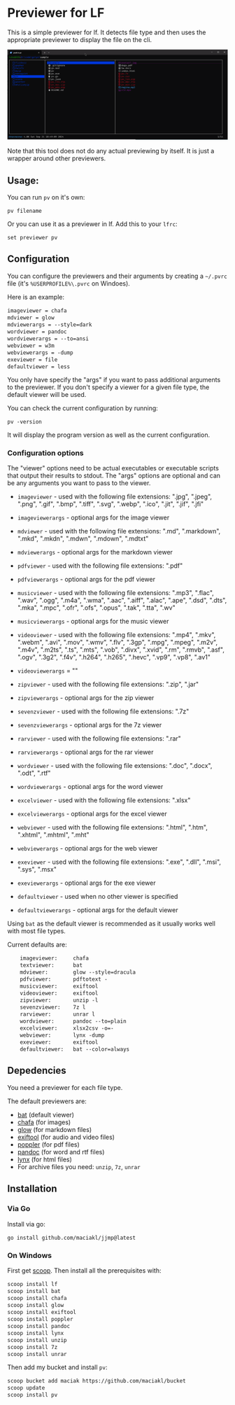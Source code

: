 # Previewer for LF

This is a simple previewer for lf. It detects file type and then uses the appropriate previewer to display the file on the cli.

![pv](https://raw.githubusercontent.com/maciakl/pv/refs/heads/main/screenshot.gif)

Note that this tool does not do any actual previewing by itself. It is just a wrapper around other previewers.

## Usage:

You can run `pv` on it's own:

    pv filename

Or you can use it as a previewer in lf. Add this to your `lfrc`:

    set previewer pv


## Configuration

You can configure the previewers and their arguments by creating a `~/.pvrc` file (it's `%USERPROFILE%\.pvrc` on Windoes). 

Here is an example:
    
    imageviewer = chafa
    mdviewer = glow
    mdviewerargs = --style=dark
    wordviewer = pandoc
    wordviewerargs = --to=ansi
    webviewer = w3m
    webviewerargs = -dump
    exeviewer = file
    defaultviewer = less

You only have specify the "args" if you want to pass additional arguments to the previewer. If you don't specify a viewer for a given file type, the default viewer will be used.

You can check the current configuration by running:

    pv -version

It will display the program version as well as the current configuration.

### Configuration options

The "viewer" options need to be actual executables or executable scripts that output their results to stdout. The "args" options are optional and can be any arguments you want to pass to the viewer.


- `imageviewer` - used with the following file extensions: ".jpg", ".jpeg", ".png", ".gif", ".bmp", ".tiff", ".svg", ".webp", ".ico", ".jit", ".jif", ".jfi"
- `imageviewerargs` -  optional args for the image viewer

- `mdviewer` - used with the following file extensions: ".md", ".markdown", ".mkd", ".mkdn", ".mdwn", ".mdown", ".mdtxt"
- `mdviewerargs` - optional args for the markdown viewer

- `pdfviewer` - used with the following file extensions: ".pdf"
- `pdfviewerargs` - optional args for the pdf viewer

- `musicviewer` - used with the following file extensions: ".mp3", ".flac", ".wav", ".ogg", ".m4a", ".wma", ".aac", ".aiff", ".alac", ".ape", ".dsd", ".dts", ".mka", ".mpc", ".ofr", ".ofs", ".opus", ".tak", ".tta", ".wv"
- `musicviewerargs` - optional args for the music viewer

- `videoviewer` - used with the following file extensions: ".mp4", ".mkv", ".webm", ".avi", ".mov", ".wmv", ".flv", ".3gp", ".mpg", ".mpeg", ".m2v", ".m4v", ".m2ts", ".ts", ".mts", ".vob", ".divx", ".xvid", ".rm", ".rmvb", ".asf", ".ogv", ".3g2", ".f4v", ".h264", ".h265", ".hevc", ".vp9", ".vp8", ".av1"
- `videoviewerargs` = ""

- `zipviewer` - used with the following file extensions: ".zip", ".jar"
- `zipviewerargs` - optional args for the zip viewer

- `sevenzviewer` - used with the following file extensions: ".7z"
- `sevenzviewerargs` - optional args for the 7z viewer

- `rarviewer` - used with the following file extensions: ".rar"
- `rarviewerargs` - optional args for the rar viewer

- `wordviewer` - used with the following file extensions: ".doc", ".docx", ".odt", ".rtf"
- `wordviewerargs` - optional args for the word viewer

- `excelviewer` - used with the following file extensions: ".xlsx"
- `excelviewerargs` - optional args for the excel viewer

- `webviewer` - used with the following file extensions: ".html", ".htm", ".xhtml", ".mhtml", ".mht"
- `webviewerargs` - optional args for the web viewer

- `exeviewer` - used with the following file extensions: ".exe", ".dll", ".msi", ".sys", ".msx"
- `exeviewerargs` - optional args for the exe viewer

- `defaultviewer` - used when no other viewer is specified
- `defaultviewerargs` - optional args for the default viewer

Using `bat` as the default viewer is recommended as it usually works well with most file types.

Current defaults are:

        imageviewer:     chafa
        textviewer:      bat
        mdviewer:        glow --style=dracula
        pdfviewer:       pdftotext -
        musicviewer:     exiftool
        videoviewer:     exiftool
        zipviewer:       unzip -l
        sevenzviewer:    7z l
        rarviewer:       unrar l
        wordviewer:      pandoc --to=plain
        excelviewer:     xlsx2csv -o=-
        webviewer:       lynx -dump
        exeviewer:       exiftool
        defaultviewer:   bat --color=always

## Depedencies

You need a previewer for each file type.

The default previewers are:

- [bat](https://github.com/sharkdp/bat) (default viewer)
- [chafa](https://hpjansson.org/chafa/) (for images)
- [glow](https://github.com/charmbracelet/glow) (for markdown files)
- [exiftool](https://exiftool.org/) (for audio and video files)
- [poppler](https://poppler.freedesktop.org/) (for pdf files)
- [pandoc](https://pandoc.org/) (for word and rtf files)
- [lynx](https://lynx.invisible-island.net/) (for html files)
- For archive files you need: `unzip`, `7z`, `unrar`



## Installation

### Via Go

Install via go:
 
    go install github.com/maciakl/jjmp@latest

### On Windows

First get [scoop](https://scoop.sh/). Then install all the prerequisites with:

    scoop install lf
    scoop install bat
    scoop install chafa
    scoop install glow
    scoop install exiftool
    scoop install poppler
    scoop install pandoc
    scoop install lynx
    scoop install unzip
    scoop install 7z
    scoop install unrar

Then add my bucket and install `pv`:
    
    scoop bucket add maciak https://github.com/maciakl/bucket
    scoop update
    scoop install pv
    
